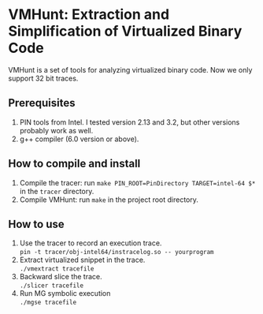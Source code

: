 # VMHunt: Extraction and Simplification of Virtualized Binary Code

VMHunt is a set of tools for analyzing virtualized binary code. Now we only support 32 bit traces.

## Prerequisites
1. PIN tools from Intel. I tested version 2.13 and 3.2, but other versions probably work as well.
2. g++ compiler (6.0 version or above).

## How to compile and install
1. Compile the tracer: run `make PIN_ROOT=PinDirectory TARGET=intel-64 $*` in the `tracer` directory.
2. Compile VMHunt: run `make` in the project root directory.

## How to use
1. Use the tracer to record an execution trace.  
   `pin -t tracer/obj-intel64/instracelog.so -- yourprogram`
2. Extract virtualized snippet in the trace.  
   `./vmextract tracefile`
3. Backward slice the trace.  
   `./slicer tracefile`
4. Run MG symbolic execution  
   `./mgse tracefile`
